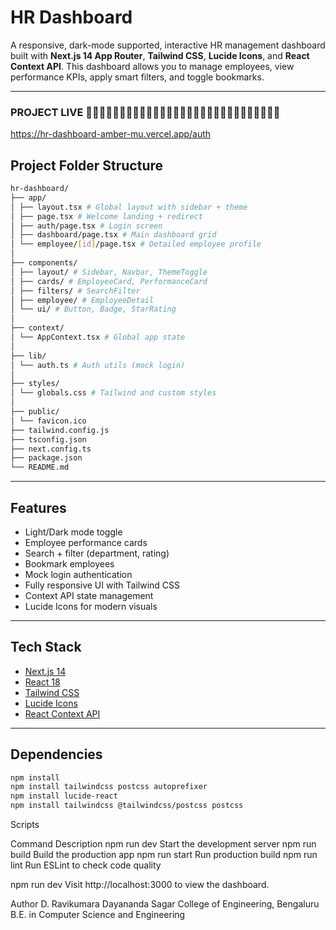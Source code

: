 # HR Dashboard

A responsive, dark-mode supported, interactive HR management dashboard built with **Next.js 14 App Router**, **Tailwind CSS**, **Lucide Icons**, and **React Context API**. This dashboard allows you to manage employees, view performance KPIs, apply smart filters, and toggle bookmarks.

---

### PROJECT LIVE 🛑🛑🛑🛑🛑🛑🛑🛑🛑🛑🛑🛑🛑🛑🛑🛑🛑🛑🛑🛑🛑🛑🛑🛑🛑🛑🛑🛑🛑

   https://hr-dashboard-amber-mu.vercel.app/auth

## Project Folder Structure
```bash
hr-dashboard/
├── app/
│ ├── layout.tsx # Global layout with sidebar + theme
│ ├── page.tsx # Welcome landing + redirect
│ ├── auth/page.tsx # Login screen
│ ├── dashboard/page.tsx # Main dashboard grid
│ └── employee/[id]/page.tsx # Detailed employee profile
│
├── components/
│ ├── layout/ # Sidebar, Navbar, ThemeToggle
│ ├── cards/ # EmployeeCard, PerformanceCard
│ ├── filters/ # SearchFilter
│ ├── employee/ # EmployeeDetail
│ └── ui/ # Button, Badge, StarRating
│
├── context/
│ └── AppContext.tsx # Global app state
│
├── lib/
│ └── auth.ts # Auth utils (mock login)
│
├── styles/
│ └── globals.css # Tailwind and custom styles
│
├── public/
│ └── favicon.ico
├── tailwind.config.js
├── tsconfig.json
├── next.config.ts
├── package.json
└── README.md
```

---

## Features

-  Light/Dark mode toggle
-  Employee performance cards
-  Search + filter (department, rating)
-  Bookmark employees
-  Mock login authentication
-  Fully responsive UI with Tailwind CSS
-  Context API state management
-  Lucide Icons for modern visuals

---

##  Tech Stack

- [Next.js 14](https://nextjs.org/)
- [React 18](https://reactjs.org/)
- [Tailwind CSS](https://tailwindcss.com/)
- [Lucide Icons](https://lucide.dev/)
- [React Context API](https://reactjs.org/docs/context.html)

---

##  Dependencies

```bash
npm install
npm install tailwindcss postcss autoprefixer
npm install lucide-react
npm install tailwindcss @tailwindcss/postcss postcss
```
 Scripts

Command	Description
npm run dev	Start the development server
npm run build	Build the production app
npm run start	Run production build
npm run lint	Run ESLint to check code quality


npm run dev
Visit http://localhost:3000 to view the dashboard.

 Author
D. Ravikumara
 Dayananda Sagar College of Engineering, Bengaluru
 B.E. in Computer Science and Engineering


